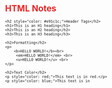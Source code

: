 <!DOCTYPE html>
<html>
<head>
    <title>HTML Notes</title>
</head>
<body>
    <h1 style="color: #ec2828;">HTML Notes</h1>
    
    <h2 style="color: #e91c1c;">Header Tags</h2>
    <h1>This is an H1 heading</h1>
    <h2>This is an H2 heading</h2>
    <h3>This is an H3 heading</h3>
    
    <h2>Formatting</h2>
    <p>
        <b>HELLO WORLD!</b><br>
         <em>HELLO WORLD!</em> <br>
         <u>HELLO WORLD!</u> <br>
    </p>
    
    <h2>Text Color</h2>
    <p style="color: red;">This text is in red.</p>
    <p style="color: blue;">This text is in

